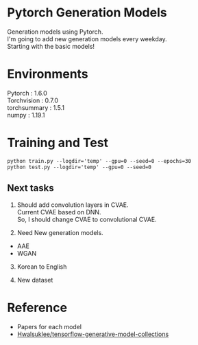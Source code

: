 # Pytorch Generation Models
Generation models using Pytorch.<br>
I'm going to add new generation models every weekday.<br>
Starting with the basic models!
<br>

# Environments

Pytorch : 1.6.0<br>
Torchvision : 0.7.0<br>
torchsummary : 1.5.1<br>
numpy : 1.19.1<br>

# Training and Test
```
python train.py --logdir='temp' --gpu=0 --seed=0 --epochs=30
python test.py --logdir='temp' --gpu=0 --seed=0
```
## Next tasks

1. Should add convolution layers in CVAE.<br>
Current CVAE based on DNN.<br>
So, I should change CVAE to convolutional CVAE.<br>

2. Need New generation models.<br>
  - AAE<br>
  - WGAN<br>

3. Korean to English<br>

4. New dataset

# Reference
* Papers for each model
* [Hwalsuklee/tensorflow-generative-model-collections](https://github.com/hwalsuklee/tensorflow-generative-model-collections)
